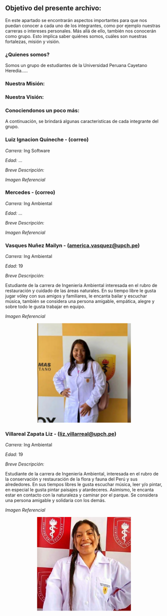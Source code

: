## Objetivo del presente archivo: 

En este apartado se encontrarán aspectos importantes para que nos puedan conocer a cada uno de los integrantes, como por ejemplo nuestras carreras o intereses personales. Más allá de ello, también nos conocerán como grupo. Esto implica saber quiénes somos, cuáles son nuestras fortalezas, misión y visión.

### ¿Quienes somos?

Somos un grupo de estudiantes de la Universidad Peruana Cayetano Heredia.....

### Nuestra Misión: 



### Nuestra Visión:


### Conociendonos un poco más: 

A continuación, se brindará algunas caracteristicas de cada integrante del grupo.


### Luiz Ignacion Quineche - (correo)

*Carrera:* Ing Software

*Edad:* ...

*Breve Descripción:*

*Imagen Referencial*



### Mercedes - (correo)

*Carrera:* Ing Ambiental

*Edad:* ...

*Breve Descripción:*

*Imagen Referencial*





### Vasques Nuñez Mailyn - (america.vasquez@upch.pe)

*Carrera:* Ing Ambiental

*Edad:* 19

*Breve Descripción:* 

Estudiante de la carrera de Ingeniería Ambiental interesada en el rubro de restauración y cuidado de las áreas naturales. En su tiempo libre le gusta jugar vóley con sus amigos y familiares, le encanta bailar y escuchar música, también se considera una persona amigable, empática, alegre y sobre todo le gusta trabajar en equipo.

*Imagen Referencial*
<p align= "center">
  <img src="https://github.com/Liz-30/PROYECTO-DE-INGENIER-A-1-/blob/main/Carpetas_del_Proyecto/Imagenes/B-Fotos%20de%20integrantes/B-Maylin.png" width="300px"/>
</p>




### Villareal Zapata Liz - (liz.villarreal@upch.pe)

*Carrera:* Ing Ambiental

*Edad:* 19

*Breve Descripción:* 

Estudiante de la carrera de Ingeniería Ambiental, interesada en el rubro de la conservación y restauración de la flora y fauna del Perú y sus alrededores. En sus tiempos libres le gusta escuchar música, leer y/o pintar, en especial le gusta pintar paisajes y atardeceres. Asimismo, le encanta estar en contacto con la naturaleza y caminar por el parque. Se considera una persona amigable y solidaria con los demás.

*Imagen Referencial*
<p align= "center">
  <img src="https://github.com/Liz-30/PROYECTO-DE-INGENIER-A-1-/blob/main/Carpetas_del_Proyecto/Imagenes/B-Fotos%20de%20integrantes/A-Liz.jpeg" width="300px"/>
</p>


